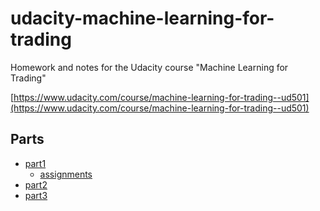 udacity-machine-learning-for-trading
====================================

Homework and notes for the Udacity course "Machine Learning for Trading"

[https://www.udacity.com/course/machine-learning-for-trading--ud501](https://www.udacity.com/course/machine-learning-for-trading--ud501)

Parts
-----

- [part1](part1/part1.org)
  - [assignments](part1/assignments.md)
- [part2](part2/part2.org)
- [part3](part3/part3.org)

